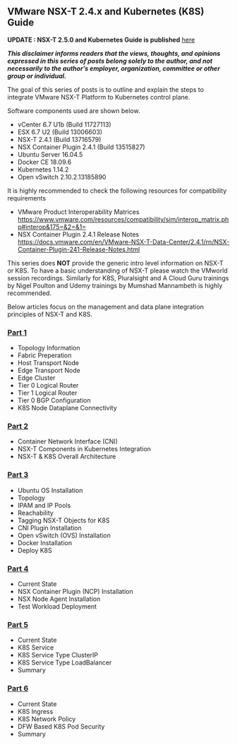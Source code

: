 ## VMware NSX-T 2.4.x and Kubernetes (K8S) Guide

**UPDATE : NSX-T 2.5.0 and Kubernetes Guide is published** [here](https://github.com/dumlutimuralp/k8s-with-nsx-t-2.5.x)

_**This disclaimer informs readers that the views, thoughts, and opinions expressed in this series of posts belong solely to the author, and not necessarily to the author’s employer, organization, committee or other group or individual.**_

The goal of this series of posts is to outline and explain the steps to integrate VMware NSX-T Platform to Kubernetes control plane. 

Software components used are shown below.

- vCenter 6.7 U1b (Build 11727113)
- ESX 6.7 U2 (Build 13006603)
- NSX-T 2.4.1 (Build 13716579)
- NSX Container Plugin 2.4.1 (Build 13515827)
- Ubuntu Server 16.04.5
- Docker CE 18.09.6
- Kubernetes 1.14.2
- Open vSwitch 2.10.2.13185890

It is highly recommended to check the following resources for compatibility requirements
* VMware Product Interoperability Matrices  
https://www.vmware.com/resources/compatibility/sim/interop_matrix.php#interop&175=&2=&1=
* NSX Container Plugin 2.4.1 Release Notes     
https://docs.vmware.com/en/VMware-NSX-T-Data-Center/2.4.1/rn/NSX-Container-Plugin-241-Release-Notes.html

This series does **NOT** provide the generic intro level information on NSX-T or K8S. To have a basic understanding of NSX-T please watch the VMworld session recordings. Similarly for K8S, Pluralsight and A Cloud Guru trainings by Nigel Poulton and Udemy trainings by Mumshad Mannambeth is highly recommended.

Below articles focus on the management and data plane integration principles of NSX-T and K8S. 

### [Part 1](https://github.com/dumlutimuralp/k8s-with-nsx-t-2.4.x/blob/master/Part%201/README.md)

* Topology Information
* Fabric Preperation
* Host Transport Node
* Edge Transport Node
* Edge Cluster
* Tier 0 Logical Router
* Tier 1 Logical Router
* Tier 0 BGP Configuration
* K8S Node Dataplane Connectivity


### [Part 2](https://github.com/dumlutimuralp/k8s-with-nsx-t-2.4.x/blob/master/Part%202/README.md)

* Container Network Interface (CNI)
* NSX-T Components in Kubernetes Integration
* NSX-T & K8S Overall Architecture

### [Part 3](https://github.com/dumlutimuralp/k8s-with-nsx-t-2.4.x/blob/master/Part%203/README.md)

* Ubuntu OS Installation
* Topology
* IPAM and IP Pools
* Reachability
* Tagging NSX-T Objects for K8S
* CNI Plugin Installation
* Open vSwitch (OVS) Installation
* Docker Installation
* Deploy K8S

### [Part 4](https://github.com/dumlutimuralp/k8s-with-nsx-t-2.4.x/blob/master/Part%204/README.md)

* Current State
* NSX Container Plugin (NCP) Installation
* NSX Node Agent Installation
* Test Workload Deployment

### [Part 5](https://github.com/dumlutimuralp/k8s-with-nsx-t-2.4.x/blob/master/Part%205/README.md)

* Current State
* K8S Service
* K8S Service Type ClusterIP
* K8S Service Type LoadBalancer 
* Summary

### [Part 6](https://github.com/dumlutimuralp/k8s-with-nsx-t-2.4.x/blob/master/Part%206/README.md)

* Current State
* K8S Ingress
* K8S Network Policy
* DFW Based K8S Pod Security
* Summary



